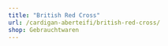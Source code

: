 ```yaml
---
title: "British Red Cross"
url: /cardigan-aberteifi/british-red-cross/
shop: Gebrauchtwaren
---
```

